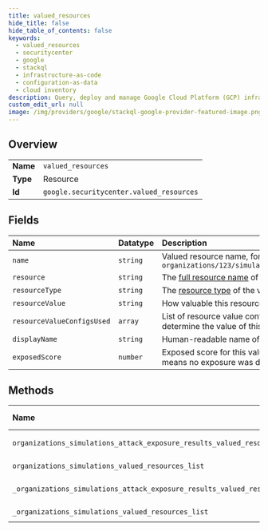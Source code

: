 ```yaml
---
title: valued_resources
hide_title: false
hide_table_of_contents: false
keywords:
  - valued_resources
  - securitycenter
  - google    
  - stackql
  - infrastructure-as-code
  - configuration-as-data
  - cloud inventory
description: Query, deploy and manage Google Cloud Platform (GCP) infrastructure and resources using SQL
custom_edit_url: null
image: /img/providers/google/stackql-google-provider-featured-image.png
---
```

  
    

## Overview
<table><tbody>
<tr><td><b>Name</b></td><td><code>valued_resources</code></td></tr>
<tr><td><b>Type</b></td><td>Resource</td></tr>
<tr><td><b>Id</b></td><td><code>google.securitycenter.valued_resources</code></td></tr>
</tbody></table>

## Fields
| Name | Datatype | Description |
|:-----|:---------|:------------|
| `name` | `string` | Valued resource name, for example, e.g.: `organizations/123/simulations/456/valuedResources/789` |
| `resource` | `string` | The [full resource name](https://cloud.google.com/apis/design/resource_names#full_resource_name) of the valued resource. |
| `resourceType` | `string` | The [resource type](https://cloud.google.com/asset-inventory/docs/supported-asset-types) of the valued resource. |
| `resourceValue` | `string` | How valuable this resource is. |
| `resourceValueConfigsUsed` | `array` | List of resource value configurations' metadata used to determine the value of this resource. Maximum of 100. |
| `displayName` | `string` | Human-readable name of the valued resource. |
| `exposedScore` | `number` | Exposed score for this valued resource. A value of 0 means no exposure was detected exposure. |
## Methods
| Name | Accessible by | Required Params |
|:-----|:--------------|:----------------|
| `organizations_simulations_attack_exposure_results_valued_resources_list` | `SELECT` | `attackExposureResultsId, organizationsId, simulationsId` |
| `organizations_simulations_valued_resources_list` | `SELECT` | `organizationsId, simulationsId` |
| `_organizations_simulations_attack_exposure_results_valued_resources_list` | `EXEC` | `attackExposureResultsId, organizationsId, simulationsId` |
| `_organizations_simulations_valued_resources_list` | `EXEC` | `organizationsId, simulationsId` |

